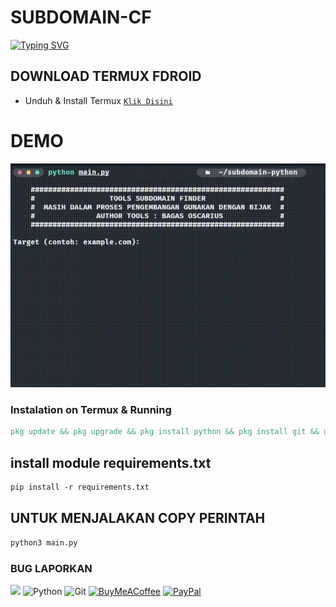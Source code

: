 # SUBDOMAIN-CF
[![Typing SVG](https://readme-typing-svg.demolab.com?font=Fira+Code&pause=1000&random=false&width=435&lines=SUB-CLOUDFLARE)](https://git.io/typing-svg)
## DOWNLOAD TERMUX FDROID
* Unduh & Install Termux [`Klik Disini`](https://f-droid.org/repo/com.termux_118.apk)
# DEMO
<img src ="https://github.com/WilDev26/Sub-cf/blob/db95c4aad2a0ef05f1ad421802b6ae604db41f48/Demo/screen-20250311-084224_1.gif"/>

### Instalation on Termux & Running
```makefile
pkg update && pkg upgrade && pkg install python && pkg install git && git clone https://github.com/Wildev26/Sub-cf.git && cd Sub-cf
```
## install module requirements.txt
```makefile
pip install -r requirements.txt
```
## UNTUK MENJALAKAN COPY PERINTAH
```makefile
python3 main.py
```
### BUG LAPORKAN
<a href="https://t.me/Willly21" target=”_blank”><img src="https://img.shields.io/static/v1?style=for-the-badge&logo=Telegram&label=Telegram&message=Click%20Here&color=blue"></a>
![Python](https://img.shields.io/badge/python-3670A0?style=for-the-badge&logo=python&logoColor=ffdd54)
![Git](https://img.shields.io/badge/GIT-E44C30?style=for-the-badge&logo=git&logoColor=white)
[![BuyMeACoffee](https://img.shields.io/badge/Buy%20Me%20a%20Coffee-ffdd00?style=for-the-badge&logo=buy-me-a-coffee&logoColor=black)](https://buymeacoffee.com/Wildev26) 
[![PayPal](https://img.shields.io/badge/PayPal-00457C?style=for-the-badge&logo=paypal&logoColor=white)](https://paypal.me/wildev26)
